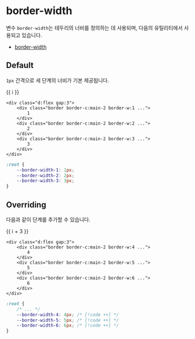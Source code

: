 <script setup>
import ExampleSection from "../components/ExampleSection.vue"
</script>

# border-width

변수 `border-width`는 테두리의 너비를 정의하는 데 사용되며, 다음의 유틸리티에서 사용되고 있습니다.

-   [border-width](../utility/border/border-width.md)

## Default

`1px` 간격으로 세 단계의 너비가 기본 제공됩니다.

<ExampleSection>
    <div class="d:flex gap:3">
        <div v-for="i in 3" class="h:10 w:10 p:7 d:flex ai:center jc:center c:base-10 bg-color:base-1 border border-c:main-2" :class="`border-w:${i}`" > {{ i }} </div>
    </div>
</ExampleSection>

```html{2,5,8}
<div class="d:flex gap:3">
    <div class="border border-c:main-2 border-w:1 ...">
        1
    </div>
    <div class="border border-c:main-2 border-w:2 ...">
        2
    </div>
    <div class="border border-c:main-2 border-w:3 ...">
        3
    </div>
</div>
```

```css
:root {
    --border-width-1: 1px;
    --border-width-2: 2px;
    --border-width-3: 3px;
}
```

## Overriding

다음과 같이 단계를 추가할 수 있습니다.

<ExampleSection>
    <div class="d:flex gap:3">
        <div 
            v-for="i in 3" 
            class="h:10 w:10 p:7 d:flex ai:center jc:center c:base-10 bg-color:base-1" 
            :style="`border:solid ${i+3}px #85b132`" >
            {{ i + 3 }} 
        </div>
    </div>
</ExampleSection>

```html{2,5,8}
<div class="d:flex gap:3">
    <div class="border border-c:main-2 border-w:4 ...">
        4
    </div>
    <div class="border border-c:main-2 border-w:5 ...">
        5
    </div>
    <div class="border border-c:main-2 border-w:6 ...">
        6
    </div>
</div>
```

```css
:root {
    /* ... */
    --border-width-4: 4px; /* [!code ++] */
    --border-width-5: 5px; /* [!code ++] */
    --border-width-6: 6px; /* [!code ++] */
}
```
